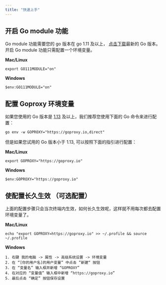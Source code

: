 ```yaml
---
title: "快速上手"
---
```


## 开启 Go module 功能

Go module 功能需要您的 go 版本在 go 1.11 及以上， [点击下载](https://golang.google.cn/dl/)最新的 Go 版本。开启 Go module 功能只需配置一个环境变量。

**Mac/Linux**

```shell
export GO111MODULE="on"
```
**Windows**

```shell
$env:GO111MODULE="on"
```

## 配置 Goproxy 环境变量

如果您使用的 Go 版本是 [1.13](https://golang.google.cn/dl/) 及以上，我们推荐您使用下面的 Go 命令来进行配置：


```shell
go env -w GOPROXY="https://goproxy.io,direct"
```


但是如果您试用的 Go 版本小于 1.13, 可以按照下面的指引进行配置：

**Mac/Linux**

```shell
export GOPROXY="https://goproxy.io"
```
**Windows**

```shell
$env:GOPROXY="https://goproxy.io"
```

## 使配置长久生效 （可选配置）

上面的配置步骤只会当次终端内生效，如何长久生效呢，这样就不用每次都去配置环境变量了。

**Mac/Linux**

```shell
echo "export GOPROXY=https://goproxy.io" >> ~/.profile && source ~/.profile
```

**Windows**

```
1. 右键 我的电脑 -> 属性 -> 高级系统设置 -> 环境变量
2. 在 “[你的用户名]的用户变量” 中点击 ”新建“ 按钮
3. 在 “变量名” 输入框并新增 “GOPROXY”
4. 在对应的 “变量值” 输入框中新增 “https://goproxy.io”
5. 最后点击 “确定” 按钮保存设置
```